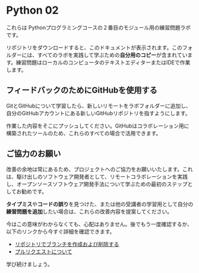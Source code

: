 # Python 02

これらは Pythonプログラミングコースの２番目のモジュール用の練習問題ラボです。

リポジトリをダウンロードすると、このドキュメントが表示されます。このフォルダーには、すべてのラボを実践して学ぶための**自分用のコピー**が含まれています。練習問題はローカルのコンピュータのテキストエディターまたはIDEで作業します。

## フィードバックのためにGitHubを使用する

GitとGitHubについて学習したら、新しいリモートをラボフォルダーに追加し、自分のGitHubアカウントにある新しいGitHubリポジトリを指すようにします。

作業した内容をそこにプッシュしてください。GitHubはコラボレーション用に構築されたツールのため、これらのすべての場合で活用できます。

## ご協力のお願い

改善の余地は常にあるため、プロジェクトへのご協力をお願いいたします。これは、駆け出しのソフトウェア開発者として、リモートコラボレーションを実践し、オープンソースソフトウェア開発手法について学ぶための最初のステップとしてお勧めです。

**タイプミス**や**コードの誤り**を見つけた、または他の受講者の学習用として自分の**練習問題を追加**したい場合は、これらの改善内容を提案してください。

今はこの意味がわからなくても、心配はありません。後でもう一度確認するか、以下のリンクから今すぐ詳細を確認できます。

- [リポジトリでブランチを作成および削除する](https://docs.github.com/ja/pull-requests/collaborating-with-pull-requests/proposing-changes-to-your-work-with-pull-requests/creating-and-deleting-branches-within-your-repository)
- [プルリクエストについて](https://docs.github.com/ja/pull-requests/collaborating-with-pull-requests/proposing-changes-to-your-work-with-pull-requests/about-pull-requests)

学び続けましょう。
